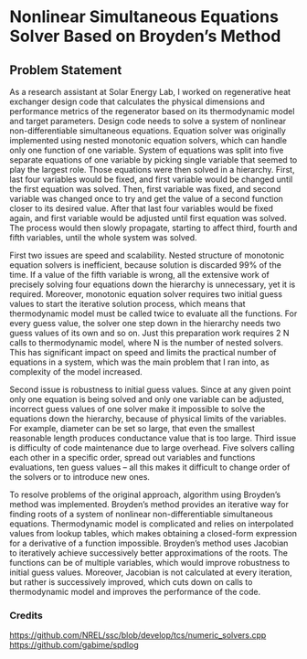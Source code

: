 # Nonlinear Simultaneous Equations Solver Based on Broyden’s Method
## Problem Statement
  As a research assistant at Solar Energy Lab, I worked on regenerative heat exchanger design code
that calculates the physical dimensions and performance metrics of the regenerator based on its
thermodynamic model and target parameters. Design code needs to solve a system of nonlinear
non-differentiable simultaneous equations. Equation solver was originally implemented using
nested monotonic equation solvers, which can handle only one function of one variable. System of
equations was split into five separate equations of one variable by picking single variable that
seemed to play the largest role. Those equations were then solved in a hierarchy. First, last four
variables would be fixed, and first variable would be changed until the first equation was solved.
Then, first variable was fixed, and second variable was changed once to try and get the value of a
second function closer to its desired value. After that last four variables would be fixed again, and
first variable would be adjusted until first equation was solved. The process would then slowly
propagate, starting to affect third, fourth and fifth variables, until the whole system was solved.

  First two issues are speed and scalability. Nested structure of monotonic equation solvers is
inefficient, because solution is discarded 99% of the time. If a value of the fifth variable is wrong,
all the extensive work of precisely solving four equations down the hierarchy is unnecessary, yet it
is required. Moreover, monotonic equation solver requires two initial guess values to start the
iterative solution process, which means that thermodynamic model must be called twice to evaluate
all the functions. For every guess value, the solver one step down in the hierarchy needs two guess
values of its own and so on. Just this preparation work requires 2 N calls to thermodynamic model,
where N is the number of nested solvers. This has significant impact on speed and limits the
practical number of equations in a system, which was the main problem that I ran into, as
complexity of the model increased.

  Second issue is robustness to initial guess values. Since at any given point only one equation is
being solved and only one variable can be adjusted, incorrect guess values of one solver make it
impossible to solve the equations down the hierarchy, because of physical limits of the variables.
For example, diameter can be set so large, that even the smallest reasonable length produces
conductance value that is too large.
Third issue is difficulty of code maintenance due to large overhead. Five solvers calling each other
in a specific order, spread out variables and functions evaluations, ten guess values – all this makes
it difficult to change order of the solvers or to introduce new ones.

  To resolve problems of the original approach, algorithm using Broyden’s method was
implemented. Broyden’s method provides an iterative way for finding roots of a system of
nonlinear non-differentiable simultaneous equations. Thermodynamic model is complicated and
relies on interpolated values from lookup tables, which makes obtaining a closed-form expression
for a derivative of a function impossible. Broyden’s method uses Jacobian to iteratively achieve
successively better approximations of the roots. The functions can be of multiple variables, which
would improve robustness to initial guess values. Moreover, Jacobian is not calculated at every
iteration, but rather is successively improved, which cuts down on calls to thermodynamic model
and improves the performance of the code.

### Credits
https://github.com/NREL/ssc/blob/develop/tcs/numeric_solvers.cpp
https://github.com/gabime/spdlog
